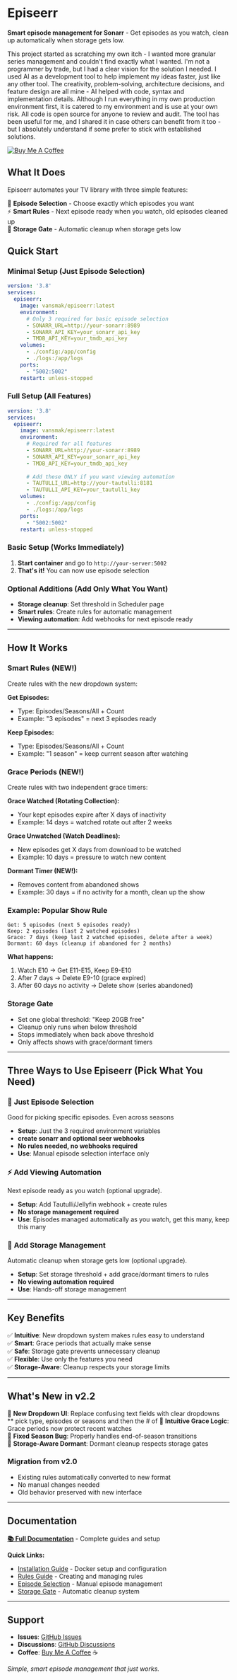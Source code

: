 # Episeerr

**Smart episode management for Sonarr** - Get episodes as you watch, clean up automatically when storage gets low.

This project started as scratching my own itch - I wanted more granular series management and couldn't find exactly what I wanted. I'm not a programmer by trade, but I had a clear vision for the solution I needed. I used AI as a development tool to help implement my ideas faster, just like any other tool. The creativity, problem-solving, architecture decisions, and feature design are all mine - AI helped with code, syntax and implementation details. Although I run everything in my own production environment first, it is catered to my environment and is use at your own risk. All code is open source for anyone to review and audit. The tool has been useful for me, and I shared it in case others can benefit from it too - but I absolutely understand if some prefer to stick with established solutions.

[![Buy Me A Coffee](https://www.buymeacoffee.com/assets/img/custom_images/orange_img.png)](https://buymeacoffee.com/vansmak)

## What It Does

Episeerr automates your TV library with three simple features:

🎯 **Episode Selection** - Choose exactly which episodes you want  
⚡ **Smart Rules** - Next episode ready when you watch, old episodes cleaned up  
💾 **Storage Gate** - Automatic cleanup when storage gets low

## Quick Start

### Minimal Setup (Just Episode Selection)
```yaml
version: '3.8'
services:
  episeerr:
    image: vansmak/episeerr:latest
    environment:
      # Only 3 required for basic episode selection
      - SONARR_URL=http://your-sonarr:8989
      - SONARR_API_KEY=your_sonarr_api_key
      - TMDB_API_KEY=your_tmdb_api_key
    volumes:
      - ./config:/app/config
      - ./logs:/app/logs
    ports:
      - "5002:5002"
    restart: unless-stopped
```

### Full Setup (All Features)
```yaml
version: '3.8'
services:
  episeerr:
    image: vansmak/episeerr:latest
    environment:
      # Required for all features
      - SONARR_URL=http://your-sonarr:8989
      - SONARR_API_KEY=your_sonarr_api_key
      - TMDB_API_KEY=your_tmdb_api_key
      
      # Add these ONLY if you want viewing automation
      - TAUTULLI_URL=http://your-tautulli:8181
      - TAUTULLI_API_KEY=your_tautulli_key
    volumes:
      - ./config:/app/config
      - ./logs:/app/logs
    ports:
      - "5002:5002"
    restart: unless-stopped
```

### Basic Setup (Works Immediately)
1. **Start container** and go to `http://your-server:5002`
2. **That's it!** You can now use episode selection

### Optional Additions (Add Only What You Want)
- **Storage cleanup**: Set threshold in Scheduler page
- **Smart rules**: Create rules for automatic management
- **Viewing automation**: Add webhooks for next episode ready

---

## How It Works

### Smart Rules (NEW!)
Create rules with the new dropdown system:

**Get Episodes:**
- Type: Episodes/Seasons/All + Count
- Example: "3 episodes" = next 3 episodes ready

**Keep Episodes:**  
- Type: Episodes/Seasons/All + Count
- Example: "1 season" = keep current season after watching

### Grace Periods (NEW!)
Create rules with two independent grace timers:

**Grace Watched (Rotating Collection):**  
- Your kept episodes expire after X days of inactivity
- Example: 14 days = watched rotate out after 2 weeks

**Grace Unwatched (Watch Deadlines):**
- New episodes get X days from download to be watched
- Example: 10 days = pressure to watch new content


**Dormant Timer (NEW!):**
- Removes content from abandoned shows 
- Example: 30 days = if no activity for a month, clean up the show

### Example: Popular Show Rule
```
Get: 5 episodes (next 5 episodes ready)
Keep: 2 episodes (last 2 watched episodes)
Grace: 7 days (keep last 2 watched episodes, delete after a week)
Dormant: 60 days (cleanup if abandoned for 2 months)
```

**What happens:**
1. Watch E10 → Get E11-E15, Keep E9-E10
2. After 7 days → Delete E9-10 (grace expired)
3. After 60 days no activity → Delete show (series abandoned)

### Storage Gate
- Set one global threshold: "Keep 20GB free"
- Cleanup only runs when below threshold
- Stops immediately when back above threshold
- Only affects shows with grace/dormant timers

---

## Three Ways to Use Episeerr (Pick What You Need)

### 🎯 **Just Episode Selection**
Good for picking specific episodes. Even across seasons
- **Setup**: Just the 3 required environment variables
- **create sonarr and optional seer webhooks**
- **No rules needed, no webhooks required**
- **Use**: Manual episode selection interface only

### ⚡ **Add Viewing Automation**
Next episode ready as you watch (optional upgrade).
- **Setup**: Add Tautulli/Jellyfin webhook + create rules  
- **No storage management required**
- **Use**: Episodes managed automatically as you watch, get this many, keep this many

### 💾 **Add Storage Management**  
Automatic cleanup when storage gets low (optional upgrade).
- **Setup**: Set storage threshold + add grace/dormant timers to rules
- **No viewing automation required**
- **Use**: Hands-off storage management

---

## Key Benefits

✅ **Intuitive**: New dropdown system makes rules easy to understand  
✅ **Smart**: Grace periods that actually make sense  
✅ **Safe**: Storage gate prevents unnecessary cleanup  
✅ **Flexible**: Use only the features you need  
✅ **Storage-Aware**: Cleanup respects your storage limits

---

## What's New in v2.2

🎯 **New Dropdown UI**: Replace confusing text fields with clear dropdowns  
   ** pick type, episodes or seasons and then the # of
🧠 **Intuitive Grace Logic**: Grace periods now protect recent watches  
🔧 **Fixed Season Bug**: Properly handles end-of-season transitions  
💾 **Storage-Aware Dormant**: Dormant cleanup respects storage gates

### Migration from v2.0
- Existing rules automatically converted to new format
- No manual changes needed
- Old behavior preserved with new interface

---

## Documentation

**[📚 Full Documentation](./docs/)** - Complete guides and setup

**Quick Links:**
- [Installation Guide](./docs/installation.md) - Docker setup and configuration
- [Rules Guide](./docs/rules-guide.md) - Creating and managing rules
- [Episode Selection](./docs/episode-selection.md) - Manual episode management
- [Storage Gate](./docs/global_storage_gate_guide.md) - Automatic cleanup system

---

## Support

- **Issues**: [GitHub Issues](https://github.com/Vansmak/episeerr/issues)
- **Discussions**: [GitHub Discussions](https://github.com/Vansmak/episeerr/discussions)
- **Coffee**: [Buy Me A Coffee](https://buymeacoffee.com/vansmak) ☕

*Simple, smart episode management that just works.*
